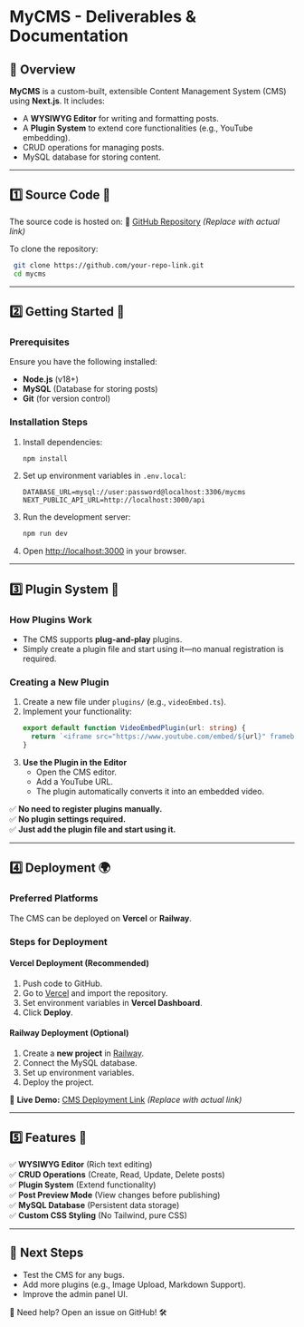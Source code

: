 # MyCMS - Deliverables & Documentation

## 📌 Overview

**MyCMS** is a custom-built, extensible Content Management System (CMS) using **Next.js**. It includes:

- A **WYSIWYG Editor** for writing and formatting posts.
- A **Plugin System** to extend core functionalities (e.g., YouTube embedding).
- CRUD operations for managing posts.
- MySQL database for storing content.

---

## 1️⃣ Source Code 📂

The source code is hosted on:
🔗 [GitHub Repository](https://github.com/your-repo-link) *(Replace with actual link)*

To clone the repository:

```sh
 git clone https://github.com/your-repo-link.git
 cd mycms
```

---

## 2️⃣ Getting Started 🚀

### Prerequisites

Ensure you have the following installed:

- **Node.js** (v18+)
- **MySQL** (Database for storing posts)
- **Git** (for version control)

### Installation Steps

1. Install dependencies:
   ```sh
   npm install
   ```
2. Set up environment variables in `.env.local`:
   ```env
   DATABASE_URL=mysql://user:password@localhost:3306/mycms
   NEXT_PUBLIC_API_URL=http://localhost:3000/api
   ```
3. Run the development server:
   ```sh
   npm run dev
   ```
4. Open [http://localhost:3000](http://localhost:3000) in your browser.

---

## 3️⃣ Plugin System 🧩

### How Plugins Work

- The CMS supports **plug-and-play** plugins.
- Simply create a plugin file and start using it—no manual registration is required.

### Creating a New Plugin

1. Create a new file under `plugins/` (e.g., `videoEmbed.ts`).
2. Implement your functionality:
   ```ts
   export default function VideoEmbedPlugin(url: string) {
     return `<iframe src="https://www.youtube.com/embed/${url}" frameborder="0" allowfullscreen></iframe>`;
   }
   ```
3. **Use the Plugin in the Editor**  
   - Open the CMS editor.
   - Add a YouTube URL.
   - The plugin automatically converts it into an embedded video.

✅ **No need to register plugins manually.**  
✅ **No plugin settings required.**  
✅ **Just add the plugin file and start using it.**

---

## 4️⃣ Deployment 🌍

### Preferred Platforms

The CMS can be deployed on **Vercel** or **Railway**.

### Steps for Deployment

#### **Vercel Deployment** (Recommended)

1. Push code to GitHub.
2. Go to [Vercel](https://vercel.com/) and import the repository.
3. Set environment variables in **Vercel Dashboard**.
4. Click **Deploy**.

#### **Railway Deployment** (Optional)

1. Create a **new project** in [Railway](https://railway.app/).
2. Connect the MySQL database.
3. Set up environment variables.
4. Deploy the project.

🔗 **Live Demo:** [CMS Deployment Link](https://your-vercel-link.vercel.app) *(Replace with actual link)*

---

## 5️⃣ Features 📝

✅ **WYSIWYG Editor** (Rich text editing)  
✅ **CRUD Operations** (Create, Read, Update, Delete posts)  
✅ **Plugin System** (Extend functionality)  
✅ **Post Preview Mode** (View changes before publishing)  
✅ **MySQL Database** (Persistent data storage)  
✅ **Custom CSS Styling** (No Tailwind, pure CSS)  

---

## 🎯 Next Steps

- Test the CMS for any bugs.
- Add more plugins (e.g., Image Upload, Markdown Support).
- Improve the admin panel UI.

🔹 Need help? Open an issue on GitHub! 🛠️

